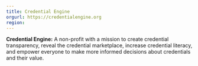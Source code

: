 ```yaml
---
title: Credential Engine
orgurl: https://credentialengine.org
region:
---
```

**Credential Engine:** A non-profit with a mission to create credential transparency, reveal the credential marketplace, increase credential literacy, and empower everyone to make more informed decisions about credentials and their value.